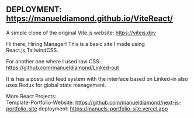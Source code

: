 ## DEPLOYMENT: https://manueldiamond.github.io/ViteReact/ 
A simple clone of the original Vite.js website: https://vitejs.dev

Hi there, Hiring Manager!
This is a basic site I made using React.js,TailwindCSS.

For another one where I used raw CSS: https://github.com/manueldiamond/Linked-out 

It is has a posts and feed system with the interface based on Linked-in
also uses Redux for global state management.

More React Projects:  
 Template-Portfolio-Website: https://github.com/manueldiamond/next-js-portfolio-site
 deployment: https://manuels-portfolio-site.vercel.app
